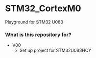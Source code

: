 # STM32_CortexM0 #
Playground for STM32 U083

### What is this repository for? ###

- V00
  - Set up project for STM32U083HCY